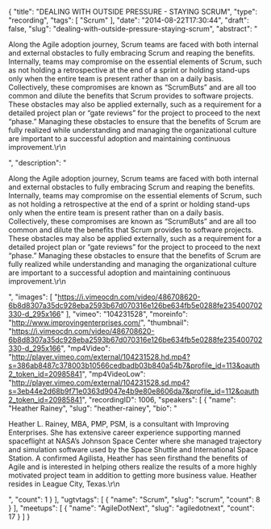 {
  "title": "DEALING WITH OUTSIDE PRESSURE - STAYING SCRUM",
  "type": "recording",
  "tags": [
    "Scrum"
  ],
  "date": "2014-08-22T17:30:44",
  "draft": false,
  "slug": "dealing-with-outside-pressure-staying-scrum",
  "abstract": "<p>Along the Agile adoption journey, Scrum teams are faced with both internal and external obstacles to fully embracing Scrum and reaping the benefits. Internally, teams may compromise on the essential elements of Scrum, such as not holding a retrospective at the end of a sprint or holding stand-ups only when the entire team is present rather than on a daily basis. Collectively, these compromises are known as “ScrumButs” and are all too common and dilute the benefits that Scrum provides to software projects. These obstacles may also be applied externally, such as a requirement for a detailed project plan or “gate reviews” for the project to proceed to the next “phase.” Managing these obstacles to ensure that the benefits of Scrum are fully realized while understanding and managing the organizational culture are important to a successful adoption and maintaining continuous improvement.\r\n</p>",
  "description": "<p>Along the Agile adoption journey, Scrum teams are faced with both internal and external obstacles to fully embracing Scrum and reaping the benefits. Internally, teams may compromise on the essential elements of Scrum, such as not holding a retrospective at the end of a sprint or holding stand-ups only when the entire team is present rather than on a daily basis. Collectively, these compromises are known as “ScrumButs” and are all too common and dilute the benefits that Scrum provides to software projects. These obstacles may also be applied externally, such as a requirement for a detailed project plan or “gate reviews” for the project to proceed to the next “phase.” Managing these obstacles to ensure that the benefits of Scrum are fully realized while understanding and managing the organizational culture are important to a successful adoption and maintaining continuous improvement.\r\n</p>",
  "images": [
    "https://i.vimeocdn.com/video/486708620-6b8d8307a35dc928eba2593b67d070316e126be634fb5e0288fe235400702330-d_295x166"
  ],
  "vimeo": "104231528",
  "moreinfo": "http://www.improvingenterprises.com/",
  "thumbnail": "https://i.vimeocdn.com/video/486708620-6b8d8307a35dc928eba2593b67d070316e126be634fb5e0288fe235400702330-d_295x166",
  "mp4Video": "http://player.vimeo.com/external/104231528.hd.mp4?s=386ab8487c378003b10566cedbadb03b840a54b7&profile_id=113&oauth2_token_id=20985841",
  "mp4VideoLow": "http://player.vimeo.com/external/104231528.sd.mp4?s=3eb44e2d68b9f71e0363d9047e4b9e80e8606da7&profile_id=112&oauth2_token_id=20985841",
  "recordingID": 1006,
  "speakers": [
    {
      "name": "Heather Rainey",
      "slug": "heather-rainey",
      "bio": "<p>Heather L. Rainey, MBA, PMP, PSM, is a consultant with Improving Enterprises. She has extensive career experience supporting manned spaceflight at NASA’s Johnson Space Center where she managed trajectory and simulation software used by the Space Shuttle and International Space Station. A confirmed Agilista, Heather has seen firsthand the benefits of Agile and is interested in helping others realize the results of a more highly motivated project team in addition to getting more business value. Heather resides in League City, Texas.\r\n</p>",
      "count": 1
    }
  ],
  "ugtvtags": [
    {
      "name": "Scrum",
      "slug": "scrum",
      "count": 8
    }
  ],
  "meetups": [
    {
      "name": "AgileDotNext",
      "slug": "agiledotnext",
      "count": 17
    }
  ]
}